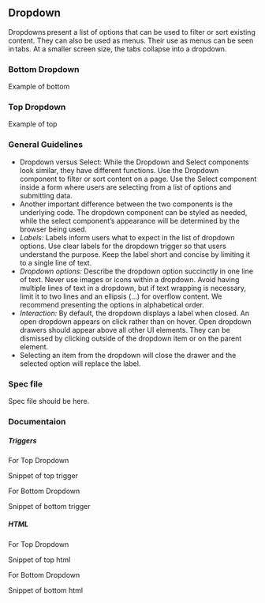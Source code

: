 ## Dropdown

Dropdowns present a list of options that can be used to filter or sort existing content.
They can also be used as menus. Their use as menus can be seen in tabs. At a smaller screen size, the tabs collapse into a dropdown.

### Bottom Dropdown

Example of bottom

### Top Dropdown

Example of top

### General Guidelines

- Dropdown versus Select: While the Dropdown and Select components look similar, they have different functions. Use the Dropdown component to filter or sort content on a page. Use the Select component inside a form where users are selecting from a list of options and submitting data.
- Another important difference between the two components is the underlying code. The dropdown component can be styled as needed, while the select component’s appearance will be determined by the browser being used.
- _Labels:_ Labels inform users what to expect in the list of dropdown options. Use clear labels for the dropdown trigger so that users understand the purpose. Keep the label short and concise by limiting it to a single line of text.
- _Dropdown options:_ Describe the dropdown option succinctly in one line of text. Never use images or icons within a dropdown. Avoid having multiple lines of text in a dropdown, but if text wrapping is necessary, limit it to two lines and an ellipsis (…) for overflow content. We recommend presenting the options in alphabetical order.
- _Interaction:_ By default, the dropdown displays a label when closed. An open dropdown appears on click rather than on hover. Open dropdown drawers should appear above all other UI elements. They can be dismissed by clicking outside of the dropdown item or on the parent element.
- Selecting an item from the dropdown will close the drawer and the selected option will replace the label.

### Spec file

Spec file should be here.

### Documentaion

##### Triggers

For Top Dropdown

Snippet of top trigger

For Bottom Dropdown

Snippet of bottom trigger

##### HTML

For Top Dropdown

Snippet of top html

For Bottom Dropdown

Snippet of bottom html
